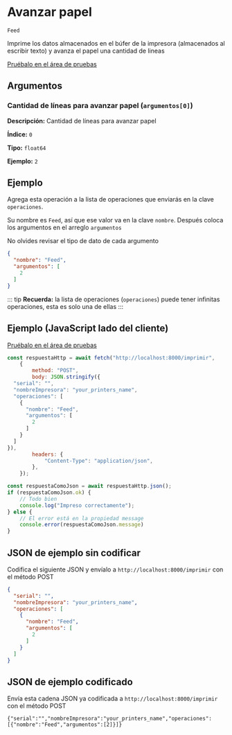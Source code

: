 # Avanzar papel

`Feed`

Imprime los datos almacenados en el búfer de la impresora (almacenados al escribir texto) y avanza el papel una cantidad de lineas


[Pruébalo en el área de pruebas](../playground.md?operacion=Feed)

## Argumentos
### Cantidad de líneas para avanzar papel (`argumentos[0]`)



**Descripción:** Cantidad de líneas para avanzar papel

**Índice:** `0`

**Tipo:** `float64`

**Ejemplo:** `2`

## Ejemplo

Agrega esta operación a la lista de operaciones que enviarás en la clave `operaciones`.

Su nombre es `Feed`, así que ese valor va en la clave `nombre`. Después coloca los argumentos en el arreglo `argumentos`

No olvides revisar el tipo de dato de cada argumento


```json
{
  "nombre": "Feed",
  "argumentos": [
    2
  ]
}
```



::: tip
**Recuerda:** la lista de operaciones (`operaciones`) puede tener infinitas operaciones, esta es solo una de ellas
:::

## Ejemplo (JavaScript lado del cliente)

[Pruébalo en el área de pruebas](../playground.md?operacion=Feed)
```js
const respuestaHttp = await fetch("http://localhost:8000/imprimir",
    {
        method: "POST",
        body: JSON.stringify({
  "serial": "",
  "nombreImpresora": "your_printers_name",
  "operaciones": [
    {
      "nombre": "Feed",
      "argumentos": [
        2
      ]
    }
  ]
}),
        headers: {
            "Content-Type": "application/json",
        },
    });

const respuestaComoJson = await respuestaHttp.json();
if (respuestaComoJson.ok) {
    // Todo bien
    console.log("Impreso correctamente");
} else {
    // El error está en la propiedad message
    console.error(respuestaComoJson.message)
}
```

## JSON de ejemplo sin codificar

Codifica el siguiente JSON y envíalo a `http://localhost:8000/imprimir` con el método POST

```json
{
  "serial": "",
  "nombreImpresora": "your_printers_name",
  "operaciones": [
    {
      "nombre": "Feed",
      "argumentos": [
        2
      ]
    }
  ]
}
```

## JSON de ejemplo codificado

Envía esta cadena JSON ya codificada a `http://localhost:8000/imprimir` con el método POST

```
{"serial":"","nombreImpresora":"your_printers_name","operaciones":[{"nombre":"Feed","argumentos":[2]}]}
```
